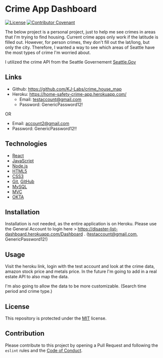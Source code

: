 # Crime App Dashboard
 

[![License](https://img.shields.io/static/v1?label=License&message=MIT&color=green)](https://choosealicense.com/licenses/mit/)
[![Contributor Covenant](https://img.shields.io/badge/Contributor%20Covenant-v2.0%20adopted-ff69b4.svg)](https://www.contributor-covenant.org/version/2/0/code_of_conduct/)

The below project is a personal project, just to help me see crimes in areas that I'm trying to find housing. Current crime apps only work if the latitude is filled out. However, for person crimes, they don't fill out the lat/long, but only the city. Therefore, I wanted a way to see which areas of Seattle have the most types of crime I'm worried about. 

I utilized the crime API from the Seattle Governement [Seattle.Gov](https://data.seattle.gov/) 




## Links
- Github: https://github.com/KJ-Labs/crime_house_map
- Heroku: https://home-safety-crime-app.herokuapp.com/
  - Email: testaccount@gmail.com
  - Password: GenericPassword12!

OR 

  - Email: account2@gmail.com 
  - Password: GenericPassword12!!



## Technologies
- [React](https://reactjs.org/)
- [JavaScript](https://www.javascript.com)
- [Node.js](https://nodejs.org/en/)
- [HTML5](https://en.wikipedia.org/wiki/HTML5)
- [CSS3](https://en.wikipedia.org/wiki/Cascading_Style_Sheets)
- [Git](https://git-scm.com/), [GitHub](https://github.com)
- [MySQL](https://www.mysql.com/)
- [MVC](https://en.wikipedia.org/wiki/Model%E2%80%93view%E2%80%93controller)
- [OKTA](https://www.okta.com/?utm_campaign=search_google_amer_us_ao_it_branded-okta_exact&utm_source=google&utm_medium=cpc&utm_term=okta&utm_page={url}&gclid=EAIaIQobChMIm96dr46u7QIVoj6tBh05_wo6EAAYASAAEgJsfPD_BwE)

## Installation
Installation is not needed, as the entire application is on Heroku. Please use the General Account to login here > https://disaster-list-dashboard.herokuapp.com/Dashboard . (testaccount@gmail.com, GenericPassword12!)


## Usage
Visit the heroku link, login with the test account and look at the crime data, amazon stock price and metals price. In the future I'm going to add in a real estate API to also map the data. 

I'm also going to allow the data to be more customizable. (Search time period and crime type.)

## License
This repository is protected under the [MIT](https://choosealicense.com/licenses/mit/) license.

## Contribution
Please contribute to this project by opening a Pull Request and following the `eslint` rules and the [Code of Conduct](https://www.contributor-covenant.org/version/2/0/code_of_conduct/).

